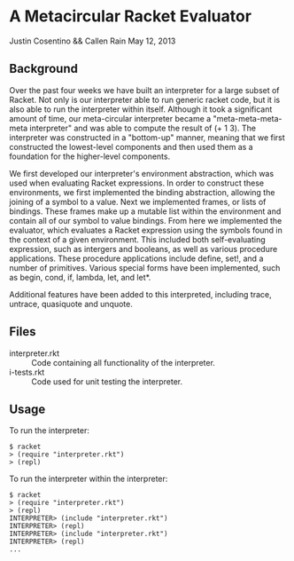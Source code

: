 A Metacircular Racket Evaluator
===============================
Justin Cosentino && Callen Rain 
May 12, 2013

Background
----------

Over the past four weeks we have built an interpreter for a large subset of Racket. Not only is our interpreter able to run generic racket code, but it is also able to run the interpreter within itself. Although it took a significant amount of time, our meta-circular interpreter became a "meta-meta-meta-meta interpreter" and was able to compute the result of (+ 1 3). The interpreter was constructed in a "bottom-up" manner, meaning that we first constructed the lowest-level components and then used them as a foundation for the higher-level components. 

We first developed our interpreter's environment abstraction, which was used when evaluating Racket expressions. In order to construct these environments, we first implemented the binding abstraction, allowing the joining of a symbol to a value. Next we implemented frames, or lists of bindings. These frames make up a mutable list within the environment and contain all of our symbol to value bindings. From here we implemented the evaluator, which evaluates a Racket expression using the symbols found in the context of a given environment. This included both self-evaluating expression, such as intergers and booleans, as well as various procedure applications. These procedure applications include define, set!, and a number of primitives. Various special forms have been implemented, such as begin, cond, if, lambda, let, and let\*. 

Additional features have been added to this interpreted, including trace, untrace, quasiquote and unquote. 

Files
-----
<dl>
  <dt>interpreter.rkt</dt>
  <dd>Code containing all functionality of the interpreter.</dd>
  <dt>i-tests.rkt</dt>
  <dd>Code used for unit testing the interpreter.</dd>
</dl>

Usage
-----
To run the interpreter:

    $ racket
    > (require "interpreter.rkt")
    > (repl)

To run the interpreter within the interpreter:

    $ racket
    > (require "interpreter.rkt")
    > (repl)
    INTERPRETER> (include "interpreter.rkt")
    INTERPRETER> (repl)
    INTERPRETER> (include "interpreter.rkt")
    INTERPRETER> (repl)
    ... 

